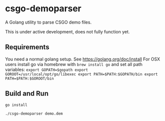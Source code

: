 csgo-demoparser
===============

A Golang utility to parse CSGO demo files.

This is under active development, does not fully function yet.

## Requirements

You need a normal golang setup. See https://golang.org/doc/install
For OSX users install go via homebrew with `brew install go` and set all path variables:
`
export GOPATH=$gopath
export GOROOT=/usr/local/opt/go/libexec
export PATH=$PATH:$GOPATH/bin
export PATH=$PATH:$GOROOT/bin
`


## Build and Run
`go install`

`./csgo-demoparser demo.dem`
